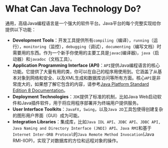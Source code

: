 # What Can Java Technology Do?

通用，高级Java编程语言是一个强大的软件平台。Java平台的每个完整实现给你提供以下功能：

* **Development Tools**：开发工具提供所有`compiling`（编译），`running`（运行），`monitoring`（监控），`debugging`（调试），`documenting`（编写文档）时需要用的东西。作为一个新手你使用的主要工具是`javac`\(编译器\)，`java`（启动器）和`javadoc`（文档工具）。
* **Application Programming Interface \(API\)**：`API`提供Java编程语言的核心功能。它提供了大量有用的类，你可以在自己的程序用使用到。它涵盖了从基本对象到网络和安全、以及XML生成和数据库访问等所有方面。核心`API`是非常庞大的，如果想了解它包含的内容，请参考[Java Platform Standard Edition 8 Documentation](https://docs.oracle.com/javase/8/docs/index.html)。
* **Deployment Technologies**：`JDK`提供了标准的机制，比如Java Web启动软件和Java插件软件，用于将应用程序部署并为终端用户提供服务。
* **User Interface Toolkits**：`JavaFX`，`Swing`，以及`Java 2D`工具包使得创建复杂的图形用户界面（GUI）成为可能。
* **Integration Libraries**：集成库，比如`Java IDL API`、`JDBC API`、`JDBC API, Java Naming and Directory Interface (JNDI) API`、`Java RMI`和基于`Internet Inter-ORB Protocol`的`Java Remote Method Invocation`\(Java RMI-IIOP\)，实现了对数据库的方位和远程对象的操作。

